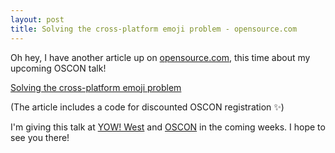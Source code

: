 ```yaml
---
layout: post
title: Solving the cross-platform emoji problem - opensource.com
---
```


Oh hey, I have another article up on [opensource.com](https://opensource.com), this time about my upcoming OSCON talk!

[Solving the cross-platform emoji problem](https://opensource.com/article/17/4/cross-platform-emoji)

(The article includes a code for discounted OSCON registration ✨)

I'm giving this talk at [YOW! West](http://west.yowconference.com.au/speakers/katie-mclaughlin/) and [OSCON](https://conferences.oreilly.com/oscon/oscon-tx/public/schedule/detail/56370) in the coming weeks. I hope to see you there!
